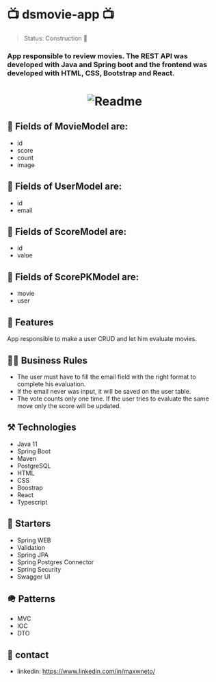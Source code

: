 # 📺 dsmovie-app 📺

> Status: Construction 🚧

### App responsible to review movies. The REST API was developed with Java and Spring boot and the frontend was developed with HTML, CSS, Bootstrap and React.

<h1 align="center">
  <img alt="Readme" title="Readme" src="https://user-images.githubusercontent.com/87916631/168407779-9eb876a0-37fb-4da9-b6d0-250f85c386e7.gif"/>
</h1>

## 🔘 Fields of MovieModel are:
+ id
+ score
+ count
+ image

## 🔘 Fields of UserModel are:
+ id
+ email

## 🔘 Fields of ScoreModel are:
+ id
+ value

## 🔘 Fields of ScorePKModel are:
+ movie
+ user

## 📔 Features
App responsible to make a user CRUD and let him evaluate movies.

## 🤝🏽 Business Rules
+ The user must have to fill the email field with the right format to complete his evaluation.
+ If the email never was input, it will be saved on the user table.
+ The vote counts only one time. If the user tries to evaluate the same move only the score will be updated.

## ⚒️ Technologies
+ Java 11
+ Spring Boot
+ Maven
+ PostgreSQL
+ HTML
+ CSS
+ Boostrap
+ React
+ Typescript

## 🌱 Starters
+ Spring WEB
+ Validation
+ Spring JPA
+ Spring Postgres Connector
+ Spring Security
+ Swagger UI

## 🪖 Patterns
+ MVC
+ IOC
+ DTO

## 📲 contact
+ linkedin: https://www.linkedin.com/in/maxwneto/
